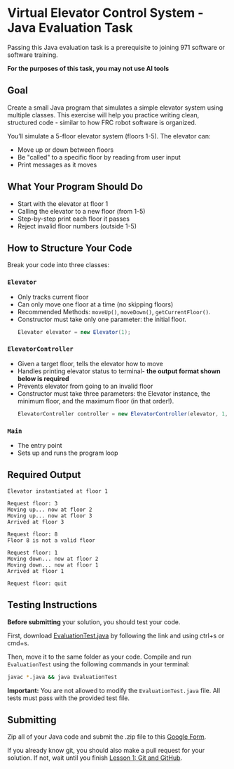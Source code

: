 # Virtual Elevator Control System - Java Evaluation Task

Passing this Java evaluation task is a prerequisite to joining 971 software or software training.

**For the purposes of this task, you may not use AI tools**

## Goal

Create a small Java program that simulates a simple elevator system using multiple classes.
This exercise will help you practice writing clean, structured code - similar to how FRC robot software is organized.

You’ll simulate a 5-floor elevator system (floors 1-5). The elevator can:

- Move up or down between floors
- Be "called" to a specific floor by reading from user input
- Print messages as it moves

## What Your Program Should Do

- Start with the elevator at floor 1
- Calling the elevator to a new floor (from 1-5)
- Step-by-step print each floor it passes
- Reject invalid floor numbers (outside 1-5)

## How to Structure Your Code

Break your code into three classes:

### `Elevator`

- Only tracks current floor
- Can only move one floor at a time (no skipping floors)
- Recommended Methods: `moveUp()`, `moveDown()`, `getCurrentFloor()`.
- Constructor must take only one parameter: the initial floor.
  ```java
  Elevator elevator = new Elevator(1);
  ```

### `ElevatorController`

- Given a target floor, tells the elevator how to move
- Handles printing elevator status to terminal- **the output format shown below is required**
- Prevents elevator from going to an invalid floor
- Constructor must take three parameters: the Elevator instance, the minimum floor, and the maximum floor (in that order!).
  ```java
  ElevatorController controller = new ElevatorController(elevator, 1, 5);
  ```

### `Main`

- The entry point
- Sets up and runs the program loop

## Required Output

```
Elevator instantiated at floor 1

Request floor: 3
Moving up... now at floor 2
Moving up... now at floor 3
Arrived at floor 3

Request floor: 8
Floor 8 is not a valid floor

Request floor: 1
Moving down... now at floor 2
Moving down... now at floor 1
Arrived at floor 1

Request floor: quit
```

## Testing Instructions

**Before submitting** your solution, you should test your code. 

First, download [EvaluationTest.java](https://raw.githubusercontent.com/frc971/training-2025/refs/heads/main/tasks/java-evaluation/EvaluationTest.java) by following the link and using ctrl+s or cmd+s.

Then, move it to the same folder as your code. Compile and run `EvaluationTest` using the following commands in your terminal:

```sh
javac *.java && java EvaluationTest
```

**Important:** You are not allowed to modify the `EvaluationTest.java` file. All tests must pass with the provided test file.

## Submitting

Zip all of your Java code and submit the .zip file to this [Google Form]([url](https://docs.google.com/forms/d/e/1FAIpQLSfSJd_nU7-JBHtFHVfRChaB__2itP_dObZsmqgIaN7TRPo2oA/viewform)).

If you already know git, you should also make a pull request for your solution. If not, wait until you finish [Lesson 1: Git and GitHub]([url](https://github.com/frc971/training-2025/wiki/Lesson-1:-Intro-to-Git-&-GitHub)).
